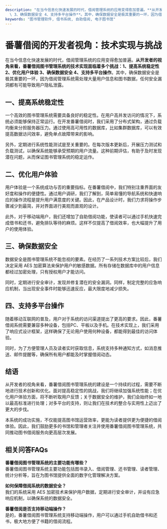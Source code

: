 ```yaml
---
description: "在当今信息化快速发展的时代，借阅管理系统的应用变得愈加普遍。**从开发者的视角来看，番薯借阅图书管理系统的技术实现面临着多个挑战：1、提高系统稳定性 2、优化用户体验\
  \ 3、确保数据安全 4、支持多平台操作**。其中，确保数据安全是极其重要的一环，因为借阅管理系统需处理大量用户信息和图书数据，任何安全漏洞都有可能导致用户隐私泄露。"
keywords: "图书管理软件, 借书系统, 自助借阅, 电子图书馆"
---
```

# 番薯借阅的开发者视角：技术实现与挑战

在当今信息化快速发展的时代，借阅管理系统的应用变得愈加普遍。**从开发者的视角来看，番薯借阅图书管理系统的技术实现面临着多个挑战：1、提高系统稳定性 2、优化用户体验 3、确保数据安全 4、支持多平台操作**。其中，确保数据安全是极其重要的一环，因为借阅管理系统需处理大量用户信息和图书数据，任何安全漏洞都有可能导致用户隐私泄露。

## **一、提高系统稳定性**

一个高效的图书管理系统需要具备良好的稳定性。在用户高并发访问的情况下，系统必须能够保持正常运行。在开发番薯借阅时，我们采用了分布式架构，通过负载均衡来分担服务器压力。通过使用高可用性的数据库，比如集群数据库，可以有效提高数据访问效率，避免单点故障带来的影响。

另外，定期进行系统性能测试是至关重要的。在每次版本更新后，开展压力测试和负载测试，以确保系统能够承受预期的用户流量。这种前期评估，有助于及时发现潜在问题，从而保证图书管理系统的稳定运作。

## **二、优化用户体验**

用户体验是一个系统成功与否的重要指标。在番薯借阅中，我们特别注重界面的友好度和操作的便捷性。通过用户调研，我们了解到，简单易懂的导航系统和快速响应的操作流程是提升用户满意度的关键。因此，在产品设计时，我们力求将操作步骤减少到最简，并对界面进行美观而直观的设计。

此外，对于移动端用户，我们还增加了自助借阅功能，使读者可以通过手机快速完成借书和还书，避免排队等待的麻烦。这样不仅提高了借阅效率，也大幅提升了用户的使用体验。

## **三、确保数据安全**

数据安全是图书管理系统不能忽视的要素。在经历了一系列技术方案比较后，我们决定采用 AES 加密算法来保护用户的敏感数据。所有存储在数据库中的用户信息都经过加密处理，只有授权用户才能访问。

同时，定期进行安全审计，发现并修复潜在的安全漏洞。同样，制定完整的应急响应机制，当出现安全事件时能够迅速反应，最大限度地减少损失。

## **四、支持多平台操作**

随着移动互联网的普及，用户对于系统的访问渠道提出了更高的要求。因此，番薯借阅系统需要兼容多种设备，包括PC、平板以及手机。在技术实现上，我们采用了响应式设计框架，这样确保了无论用户使用何种设备，都能得到最佳的访问体验。

同时，为了方便管理人员及读者实时获取信息，系统支持多种通知方式，如消息推送、邮件提醒等，确保所有用户都能及时掌握借阅动态。

## 结语

从开发者的视角来看，番薯借阅图书管理系统的建设是一个持续的过程，需要不断地进行技术创新和优化。面对提高稳定性的挑战，我们将继续加强系统性能；在优化用户体验方面，将不断听取用户反馈；关于数据安全的维护，我们会始终如一地以最高标准进行处理；对多平台的支持，则让我们在技术的整合与实用性上迈出了更大的步伐。

本系统的成功实施，不仅能提高图书馆运营效率，更能为读者提供更为便捷的借阅体验。因此，我们鼓励更多的书馆和管理者关注并使用番薯借阅图书管理系统，共同推动图书借阅服务向更高层次发展。

## 相关问答FAQs

**番薯借阅图书管理系统的主要功能有哪些？**  
番薯借阅图书管理系统主要功能包括图书录入、借阅管理、还书管理、读者管理、统计分析等，旨在为图书馆提供全面的数字化管理解决方案。

**如何保障借阅系统的数据安全？**  
我们的系统采用 AES 加密技术来保护用户数据，定期进行安全审计，并设有应急响应机制，以确保系统的数据安全。

**番薯借阅是否支持移动端操作？**  
是的，番薯借阅图书管理系统支持移动端操作，用户可以通过手机自助借书和还书，极大地方便了书籍的借阅流程。
